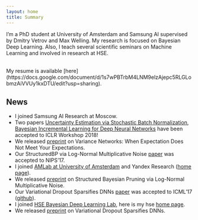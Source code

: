 ```yaml
---
layout: home
title: Summary
---
```


I’m a PhD student at University of Amsterdam and Samsung AI supervised by Dmitry Vetrov and Max Welling. My research is focused on Bayesian Deep Learning. 
Also, I teach several scientific seminars on Machine Learning and involved in research at HSE. 

<br />
My resume is available [here](https://docs.google.com/document/d/1s7wPBTrbM4LNM9elzAjepc5RLGLobmzAiVVUy1kxDTU/edit?usp=sharing).
 
## News 
- I joined Samsung AI Research at Moscow.
- Two papers [Uncertainty Estimation via Stochastic Batch Normalization](https://openreview.net/forum?id=r1yXEdkvz), [Bayesian Incremental Learning for Deep Neural Networks](https://openreview.net/forum?id=ByZzFPJDG) have been accepted to ICLR Workshop 2018!
- We released [preprint](https://arxiv.org/abs/1803.03764) on Variance Networks: When Expectation Does Not Meet Your Expectations.
- Our StructuredBP via Log-Normal Multiplicative Noise [paper](https://arxiv.org/abs/1705.07283) was accepted to NIPS’17.
- I joined [AMLab at University of Amsterdam](http://amlab.science.uva.nl/people/) and Yandex Research ([home page](https://research.yandex.com/lib/people/609475)). 
- We released [preprint](https://arxiv.org/abs/1705.07283) on Structured Bayesian Pruning via Log-Normal Multiplicative Noise.
- Our Variational Dropout Sparsifies DNNs [paper](https://arxiv.org/abs/1701.05369) was accepted to ICML’17 ([github](https://github.com/ars-ashuha/variational-dropout-sparsifies-dnn)).
- I joined [HSE Bayesian Deep Learning Lab](https://cs.hse.ru/en/big-data/bayeslab), here is my hse [home page](https://www.hse.ru/en/org/persons/204848606).
- We released [preprint](https://arxiv.org/abs/1701.05369) on Variational Dropout Sparsifies DNNs.
